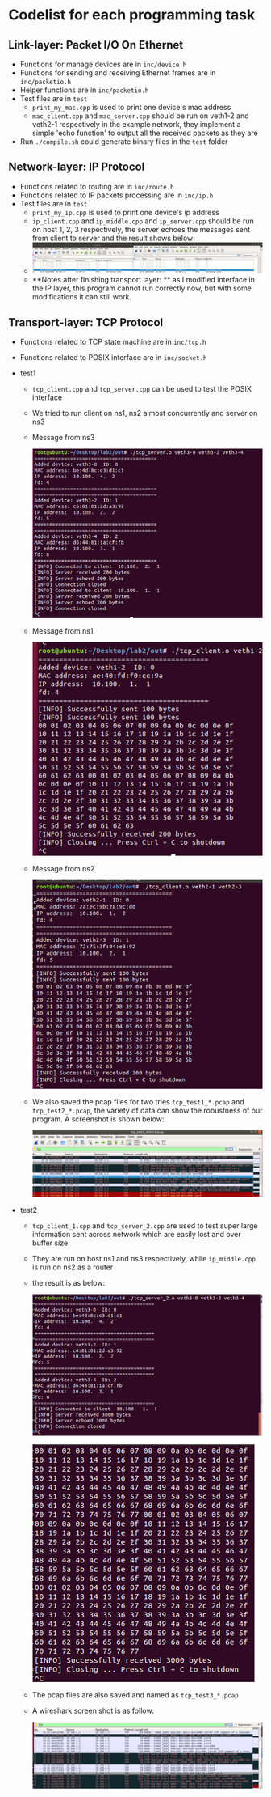 # Codelist for each programming task

## Link-layer: Packet I/O On Ethernet

- Functions for manage devices are in `inc/device.h`
- Functions for sending and receiving Ethernet frames are in `inc/packetio.h`
- Helper functions are in `inc/packetio.h`
- Test files are in `test`
  - `print_my_mac.cpp` is used to print one device's mac address
  - `mac_client.cpp` and `mac_server.cpp` should be run on veth1-2 and veth2-1 respectively in the example network, they implement a simple 'echo function' to output all the received packets as they are
- Run `./compile.sh` could generate binary files in the `test` folder

## Network-layer: IP Protocol

- Functions related to routing are in `inc/route.h`
- Functions related to IP packets processing are in `inc/ip.h`
- Test files are in `test`
  - `print_my_ip.cpp` is used to print one device's ip address
  - `ip_client.cpp` and `ip_middle.cpp` and `ip_server.cpp` should be run on host 1, 2, 3 respectively, the server echoes the messages sent from client to server and the result shows below:
  - ![image-20201206104500866](image-20201206104500866.png)
  - **Notes after finishing transport layer: ** as I modified interface in the IP layer, this program cannot run correctly now, but with some modifications it can still work.



## Transport-layer: TCP Protocol

- Functions related to TCP state machine are in `inc/tcp.h`

- Functions related to POSIX interface are in `inc/socket.h`

- test1

  - `tcp_client.cpp` and `tcp_server.cpp` can be used to test the POSIX interface

  - We tried to run client on ns1, ns2 almost concurrently and server on ns3

  - Message from ns3

    ![image-20201214205018827](image-20201214205018827.png)

  - Message from ns1

    ![image-20201214205148211](image-20201214205148211.png)

  - Message from ns2

    ![image-20201214205214901](image-20201214205214901.png)

  - We also saved the pcap files for two tries `tcp_test1_*.pcap` and `tcp_test2_*.pcap`, the variety of data can show the robustness of our program. A screenshot is shown below:

    ![image-20201214210011236](image-20201214210011236.png)

- test2

  - `tcp_client_1.cpp` and `tcp_server_2.cpp` are used to test super large information sent across network which are easily lost and over buffer size

  - They are run on host ns1 and ns3 respectively, while `ip_middle.cpp` is run on ns2 as a router

  - the result is as below:

    ![image-20201214212947994](image-20201214212947994.png)

    ![image-20201214213034888](image-20201214213034888.png)

  - The pcap files are also saved and named as `tcp_test3_*.pcap`

  - A wireshark screen shot is as follow:

    ![image-20201214213222640](image-20201214213222640.png)

